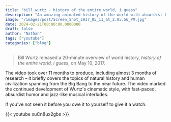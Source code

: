 ```yaml
---
title: "bill wurtz - history of the entire world, i guess"
description: "An amazing animated history of the world with absurdist humour and jazz interludes."
image: "/images/post/Screen_Shot_2017_05_11_at_2.05.56_PM.jpg"
date: 2024-02-21T00:00:00.0000000
draft: false
author: "Nathan"
tags: ["youtube"]
categories: ["blog"]
---
```

> Bill Wurtz released a 20-minute overview of world history, _history of the entire world, i guess_, on May 10, 2017.

The video took over 11 months to produce, including almost 3 months of research – it briefly covers the topics of natural history and human civilization spanning from the Big Bang to the near future. The video marked the continued development of Wurtz's cinematic style, with fast-paced, absurdist humor and jazz-like musical interludes.

If you've not seen it before you owe it to yourself to give it a watch.

{{< youtube xuCn8ux2gbs >}}